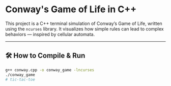 # Conway's Game of Life in C++

This project is a C++ terminal simulation of Conway’s Game of Life, written using the `ncurses` library. It visualizes how simple rules can lead to complex behaviors — inspired by cellular automata.

---

## 🛠️ How to Compile & Run

```bash
g++ conway.cpp -o conway_game -lncurses
./conway_game
# tic-tac-toe
